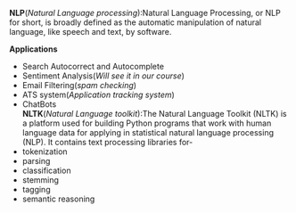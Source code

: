 **NLP**(_Natural Language processing_):Natural Language Processing, or NLP for short, is broadly defined as the automatic manipulation of natural language, like speech and text, by software.  

**Applications**
* Search Autocorrect and Autocomplete
* Sentiment Analysis(_Will see it in our course_)
* Email Filtering(_spam checking_)
* ATS system(_Application tracking system_)
* ChatBots  
**NLTK**(_Natural Language toolkit_):The Natural Language Toolkit (NLTK) is a platform used for building Python programs that work with human language data for applying in statistical natural language processing (NLP).
It contains text processing libraries for-  
* tokenization
* parsing
* classification
* stemming
* tagging
* semantic reasoning





